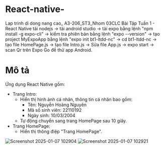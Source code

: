 # React-native-
Lap trinh di dong nang cao_ A3-206_ST3_Nhom 03CLC
Bài Tập Tuần 1 - React Native
tải nodejs 
-> tải android studio 
-> tải expo bằng lệnh "npm install -g expo-cli" 
-> kiểm tra phiên bản bằng lệnh "expo --version" 
-> tạo project MyExpoApp bằng lệnh "expo init bt1-ltdd-nc" 
-> cd bt1-ltdd-nc 
-> tạo file HomePage.js 
-> tạo file Intro.js 
-> Sửa file App.js 
-> expo start 
-> scan Qr trên Expo Go để thử app Android.
# Mô tả
Ứng dụng React Native gồm:
- Trang Intro:
  - Hiển thị hình ảnh cá nhân, thông tin cá nhân bao gồm:
    - Tên: Nguyễn Hoàng Nguyên
    - Mã số sinh viên: 22110192
    - Ngày sinh: 10/03/2004
  - Tự động chuyển sang trang HomePage sau 10 giây.
- Trang HomePage:
  - Hiển thị thông điệp "Trang HomePage".


![Screenshot 2025-01-07 102904](https://github.com/user-attachments/assets/401bea8c-1d99-4255-ab9e-a6612c61461c)
![Screenshot 2025-01-07 102921](https://github.com/user-attachments/assets/a7d81b0d-9a6e-475c-9892-50b857c6bd09)


